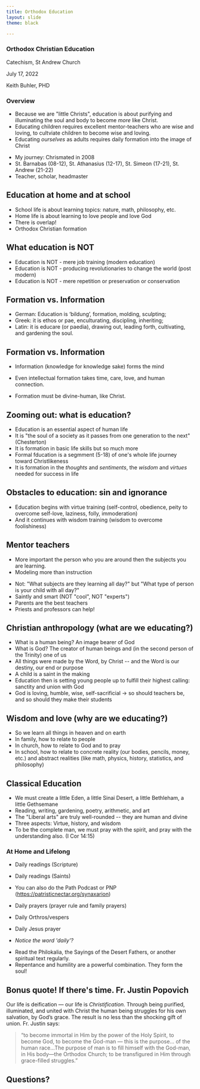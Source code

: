 ```yaml
---
title: Orthodox Education 
layout: slide
theme: black

---
```




<section data-background=""><!--Day 1 begin-->
<section data-background="http://pixar-animation.weebly.com/uploads/8/7/6/3/8763219/3481980_orig.png" data-markdown><!--Intro slide begin-->

# Orthodox Christian Education
Catechism, St Andrew Church

July 17, 2022

Keith Buhler, PHD



</section> <!--Intro slide end-->
<section data-markdown> 
  
# Overview

- Because we are "little Christs", education is about purifying and illuminating the soul and body to become *more* like Christ. 
- Educating children requires excellent mentor-teachers who are wise and loving, to cultviate children to become wise and loving. 
- Educating *ourselves* as adults requires daily formation into the image of Christ
  
</section><!--Overview end-->
<section data-markdown>

* My journey: Chrismated in 2008
* St. Barnabas (08-12), St. Athanasius (12-17), St. Simeon (17-21), St. Andrew (21-22)
* Teacher, scholar, headmaster

</section><section data-markdown>

## Education at home and at school

* School life is about learning topics: nature, math, philosophy, etc.
* Home life is about learning to love people and love God
* There is overlap!
* Orthodox Christian formation 

</section><section data-markdown>


## What education is NOT

* Education is NOT - mere job training (modern education)
* Education is NOT - producing revolutionaries to change the world (post modern)
* Education is NOT - mere repetition or preservation or conservation
  
</section><section data-markdown>

 
## Formation vs. Information

* German: Education is ‘bildung’, formation, molding, sculpting; 
* Greek: it is ethos or pae, enculturating, discipling, inheriting; 
* Latin: it is educare (or paedia), drawing out, leading forth, cultivating, and gardening the soul. 

</section><section data-markdown>

## Formation vs. Information

  
* Information (knowledge for knowledge sake) forms the mind
* Even intellectual formation takes time, care, love, and human connection. 
* Formation must be divine-human, like Christ. 

  </section><section data-markdown>
  
## Zooming out: what is education? 

* Education is an essential aspect of human life
* It is "the soul of a society as it passes from one generation to the next" (Chesterton)
* It is formation in basic life skills but so much more
* Formal fducation is a segmment (5-18) of one's whole life journey toward Christlikeness
* It is formation in the _thoughts_ and _sentiments_, the _wisdom_ and _virtues_ needed for success in life
  

</section><section data-markdown>

## Obstacles to education: sin and ignorance

* Education begins with virtue training (self-control, obedience, peity to overcome self-love, laziness, folly, immoderation)
* And it continues with wisdom training (wisdom to overcome foolishiness)
  
  
  
</section><section data-markdown>

## Mentor teachers

* More important the person who you are around then the subjects you are learning. 
* Modeling more than instruction
- Not: "What subjects are they learning all day?" but  "What type of person is your child with all day?" 
- Saintly and smart (NOT "cool", NOT "experts") 
- Parents are the best teachers
- Priests and professors can help!


</section><section data-markdown>

## Christian anthropology (what are we educating?)

  - What is a human being? An image bearer of God
  - What is God? The creator of human beings and (in the second person of the Trinity) one of us
  - All things were made by the Word, by Christ -- and the Word is our destiny, our end or purpose
  - A child is a saint in the making
  - Education then is setting young people up to fulfill their highest calling: sanctity and union with God
  - God is loving, humble, wise, self-sacrificial -> so should teachers be, and so should they make their students


</section><section data-markdown>

## Wisdom and love (why are we educating?) 

* So we learn all things in heaven and on earth
* In family, how to relate to people
* In church, how to relate to God and to pray
* In school, how to relate to concrete reality (our bodies, pencils, money, etc.)
    and abstract realities (like math, physics, history, statistics, and philosophy)
  

</section><section data-markdown>

## Classical Education
  
  - We must create a little Eden, a little Sinai Desert, a little Bethleham, a little Gethsemane
  - Reading, writing, gardening, poetry, arithmetic, and art
  - The "Liberal arts" are truly well-rounded -- they are human and divine
  - Three aspects: Virtue, history, and wisdom
-   To be the complete man, we must pray with the spirit, and pray with the understanding also. (I Cor 14:15)


</section><section data-markdown>

# At Home and Lifelong
  
- Daily readings (Scripture)
- Daily readings (Saints)
- You can also do the Path Podcast or PNP (https://patristicnectar.org/synaxarion)
- Daily prayers (prayer rule and family prayers)
- Daily Orthros/vespers
- Daily Jesus prayer

- *Notice the word 'daily'?*
  

</section><section data-markdown>

- Read the Philokalia, the Sayings of the Desert Fathers, or another spiritual text regularly. 
- Repentance and humility are a powerful combination. They form the soul!

</section><section data-markdown>


</section><section data-markdown>

## Bonus quote! If there's time. Fr. Justin Popovich

Our life is deification — our life is *Christification.* 
Through being purified, illuminated, and united with Christ the human being struggles for his own salvation, by God’s grace. The result is no less than the shocking gift of union. Fr. Justin says: 
> “to become immortal in Him by the power of the Holy Spirit, to become God, to become the God-man — this is the purpose... of the human race...The purpose of man is to fill himself with the God-man, in His body—the Orthodox Church; to be transfigured in Him through grace-filled struggles.” 

  
</section><section data-background="[https://745515a37222097b0902-74ef300a2b2b2d9e236c9459912aaf20.ssl.cf2.rackcdn.com/fe4b0820da4077b54ee4de5f6d2abcd9.jpeg](https://745515a37222097b0902-74ef300a2b2b2d9e236c9459912aaf20.ssl.cf2.rackcdn.com/fe4b0820da4077b54ee4de5f6d2abcd9.jpeg)" data-markdown >

## Questions?

</section>
</section><!--Discussion of faith and reason-->
